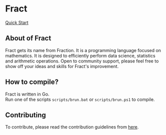 # Fract

[Quick Start](https://github.com/fract-lang/fract/blob/main/docs/fract/quick_start.md)

## About of Fract
Fract gets its name from Fraction. It is a programming language focused on mathematics. It is designed to efficiently perform data science, statistics and arithmetic operations. Open to community support, please feel free to show off your ideas and skills for Fract's improvement.

## How to compile?
Fract is written in Go. <br>
Run one of the scripts ``scripts/brun.bat`` or ``scripts/brun.ps1`` to compile.

## Contributing

To contribute, please read the contribution guidelines from [here](https://github.com/fract-lang/fract/blob/main/CONTRIBUTING.md).
